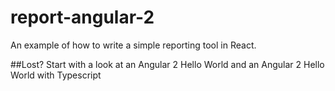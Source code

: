 # report-angular-2
An example of how to write a simple reporting tool in React.

##Lost?
Start with a look at an Angular 2 Hello World and an Angular 2 Hello World with Typescript


